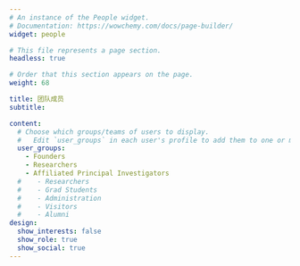 ```yaml
---
# An instance of the People widget.
# Documentation: https://wowchemy.com/docs/page-builder/
widget: people

# This file represents a page section.
headless: true

# Order that this section appears on the page.
weight: 68

title: 团队成员
subtitle:

content:
  # Choose which groups/teams of users to display.
  #   Edit `user_groups` in each user's profile to add them to one or more of these groups.
  user_groups:
    - Founders
    - Researchers
    - Affiliated Principal Investigators
  #    - Researchers
  #    - Grad Students
  #    - Administration
  #    - Visitors
  #    - Alumni
design:
  show_interests: false
  show_role: true
  show_social: true
---
```

